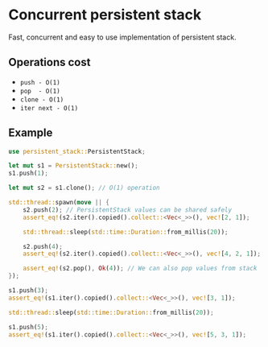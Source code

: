# Concurrent persistent stack

Fast, concurrent and easy to use implementation of persistent stack.

## Operations cost
- `push - O(1)`
- `pop  - O(1)`
- `clone - O(1)`
- `iter next - O(1)`

## Example

```rust
use persistent_stack::PersistentStack;

let mut s1 = PersistentStack::new();
s1.push(1);

let mut s2 = s1.clone(); // O(1) operation

std::thread::spawn(move || {
    s2.push(2); // PersistentStack values can be shared safely
    assert_eq!(s2.iter().copied().collect::<Vec<_>>(), vec![2, 1]);

    std::thread::sleep(std::time::Duration::from_millis(20));

    s2.push(4);
    assert_eq!(s2.iter().copied().collect::<Vec<_>>(), vec![4, 2, 1]);

    assert_eq!(s2.pop(), Ok(4)); // We can also pop values from stack
});

s1.push(3);
assert_eq!(s1.iter().copied().collect::<Vec<_>>(), vec![3, 1]);

std::thread::sleep(std::time::Duration::from_millis(20));

s1.push(5);
assert_eq!(s1.iter().copied().collect::<Vec<_>>(), vec![5, 3, 1]);
```